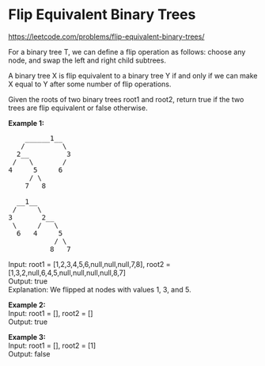 # Flip Equivalent Binary Trees
https://leetcode.com/problems/flip-equivalent-binary-trees/

For a binary tree T, we can define a flip operation as follows: choose any node, and swap the left and right child subtrees.

A binary tree X is flip equivalent to a binary tree Y if and only if we can make X equal to Y after some number of flip operations.

Given the roots of two binary trees root1 and root2, return true if the two trees are flip equivalent or false otherwise.


<b>Example 1:</b>
<pre>
    ______1__
   /         \
  2__         3
 /   \       /
4     5     6
     / \
    7   8

  __1__
 /     \
3       2__
 \     /   \
  6   4     5
           / \
          8   7
</pre>
Input: root1 = [1,2,3,4,5,6,null,null,null,7,8], root2 = [1,3,2,null,6,4,5,null,null,null,null,8,7]\
Output: true\
Explanation: We flipped at nodes with values 1, 3, and 5.

<b>Example 2:</b>\
Input: root1 = [], root2 = []\
Output: true

<b>Example 3:</b>\
Input: root1 = [], root2 = [1]\
Output: false